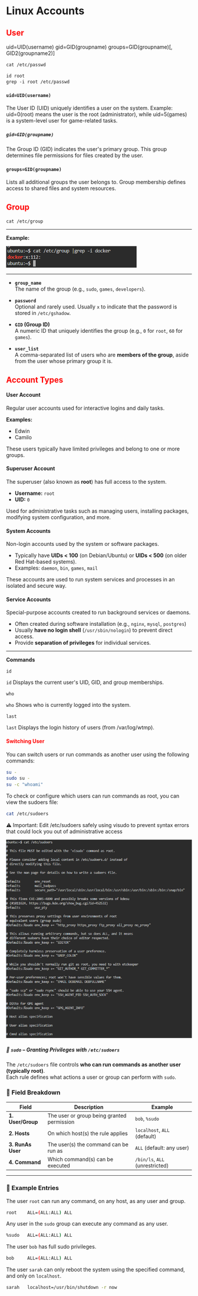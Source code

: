 # Linux Accounts

##  <span style="color:red">User</span>

uid=UID(username) gid=GID(groupname) groups=GID(groupname)[, GID2(groupname2)]

```
cat /etc/passwd
```

```
id root
grep -i root /etc/passwd
```

#### `uid=UID(username)`
The User ID (UID) uniquely identifies a user on the system.
Example: uid=0(root) means the user is the root (administrator), while uid=5(games) is a system-level user for game-related tasks.

##### `gid=GID(groupname)`
The Group ID (GID) indicates the user's primary group.
This group determines file permissions for files created by the user.

#### `groups=GID(groupname)`
Lists all additional groups the user belongs to.
Group membership defines access to shared files and system resources.


##  <span style="color:red">Group</span> 

```
cat /etc/group
```
___
**Example:**

![alt text](images/image.png)
____

- **`group_name`**  
  The name of the group (e.g., `sudo`, `games`, `developers`).

- **`password`**  
  Optional and rarely used. Usually `x` to indicate that the password is stored in `/etc/gshadow`.

- **`GID` (Group ID)**  
  A numeric ID that uniquely identifies the group (e.g., `0` for `root`, `60` for `games`).

- **`user_list`**  
  A comma-separated list of users who are **members of the group**, aside from the user whose primary group it is.


##  <span style="color:red">Account Types</span>



#### User Account
Regular user accounts used for interactive logins and daily tasks.

**Examples:**
- Edwin
- Camilo

These users typically have limited privileges and belong to one or more groups.

#### Superuser Account

The superuser (also known as **root**) has full access to the system.

- **Username:** `root`
- **UID:** `0`

Used for administrative tasks such as managing users, installing packages, modifying system configuration, and more.


#### System Accounts

Non-login accounts used by the system or software packages.

- Typically have **UIDs < 100** (on Debian/Ubuntu) or **UIDs < 500** (on older Red Hat-based systems).
- Examples: `daemon`, `bin`, `games`, `mail`

These accounts are used to run system services and processes in an isolated and secure way.


#### Service Accounts


Special-purpose accounts created to run background services or daemons.

- Often created during software installation (e.g., `nginx`, `mysql`, `postgres`)
- Usually **have no login shell** (`/usr/sbin/nologin`) to prevent direct access.
- Provide **separation of privileges** for individual services.

---
**Commands**

```
id
```
`id` Displays the current user's UID, GID, and group memberships.


```
who 
```
`who` Shows who is currently logged into the system.


``` 
last
```

`last` Displays the login history of users (from /var/log/wtmp).


####  <span style="color:red">Switching User </span> 
You can switch users or run commands as another user using the following commands:

```bash
su -
sudo su -
su -c "whoami"

```
To check or configure which users can run commands as root, you can view the sudoers file:

```bash
cat /etc/sudoers
```

⚠️ Important: Edit /etc/sudoers safely using visudo to prevent syntax errors that could lock you out of administrative access

![alt text](images/image1.png)

##### 🔐 `sudo` – Granting Privileges with `/etc/sudoers`

The `/etc/sudoers` file controls **who can run commands as another user (typically root)**.  
Each rule defines what actions a user or group can perform with `sudo`.

### 📘 Field Breakdown

| Field            | Description                                       | Example                         |
|------------------|---------------------------------------------------|---------------------------------|
| **1. User/Group**| The user or group being granted permission        | `bob`, `%sudo`                  |
| **2. Hosts**     | On which host(s) the rule applies                 | `localhost`, `ALL` (default)    |
| **3. RunAs User**| The user(s) the command can be run as             | `ALL` (default: any user)       |
| **4. Command**   | Which command(s) can be executed                  | `/bin/ls`, `ALL` (unrestricted) |

---

### 📂 Example Entries
The user `root` can run any command, on any host, as any user and group.
```bash
root    ALL=(ALL:ALL) ALL
```
Any user in the `sudo` group can execute any command as any user.
```bash
%sudo   ALL=(ALL:ALL) ALL
```

The user `bob` has full sudo privileges.
```bash
bob     ALL=(ALL:ALL) ALL
```

The user `sarah` can only reboot the system using the specified command, and only on `localhost`.
```bash
sarah   localhost=/usr/bin/shutdown -r now
```
